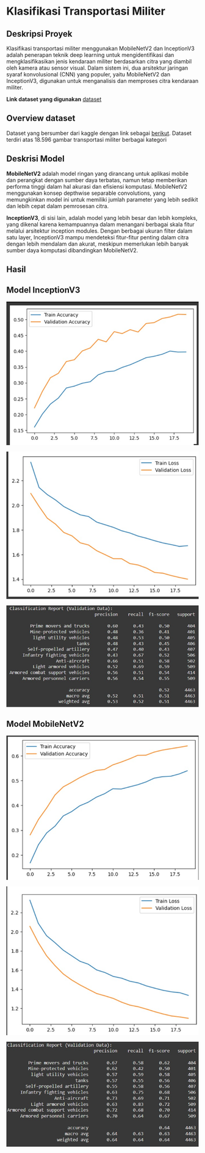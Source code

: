 # Klasifikasi Transportasi Militer 

## Deskripsi Proyek

Klasifikasi transportasi militer menggunakan MobileNetV2 dan InceptionV3 adalah penerapan teknik deep learning untuk mengidentifikasi dan mengklasifikasikan jenis kendaraan militer berdasarkan citra yang diambil oleh kamera atau sensor visual. Dalam sistem ini, dua arsitektur jaringan syaraf konvolusional (CNN) yang populer, yaitu MobileNetV2 dan InceptionV3, digunakan untuk menganalisis dan memproses citra kendaraan militer.

**Link dataset yang digunakan** [dataset](https://www.kaggle.com/datasets/amanrajbose/millitary-vechiles/data)

## Overview dataset

Dataset yang bersumber dari kaggle dengan link sebagai [berikut](https://www.kaggle.com/datasets/amanrajbose/millitary-vechiles/data). Dataset terdiri atas 18.596 gambar transportasi militer berbagai kategori


## Deskrisi Model

**MobileNetV2** adalah model ringan yang dirancang untuk aplikasi mobile dan perangkat dengan sumber daya terbatas, namun tetap memberikan performa tinggi dalam hal akurasi dan efisiensi komputasi. MobileNetV2 menggunakan konsep depthwise separable convolutions, yang memungkinkan model ini untuk memiliki jumlah parameter yang lebih sedikit dan lebih cepat dalam pemrosesan citra.

**InceptionV3**, di sisi lain, adalah model yang lebih besar dan lebih kompleks, yang dikenal karena kemampuannya dalam menangani berbagai skala fitur melalui arsitektur inception modules. Dengan berbagai ukuran filter dalam satu layer, InceptionV3 mampu mendeteksi fitur-fitur penting dalam citra dengan lebih mendalam dan akurat, meskipun memerlukan lebih banyak sumber daya komputasi dibandingkan MobileNetV2.

## Hasil

## Model InceptionV3
![Gambar 1](https://github.com/bakso6/UAP_ML/blob/main/gambar/InceptionV3.jpeg)

![Gambar 2](https://github.com/bakso6/UAP_ML/blob/main/gambar/InceptionV3%20(2).jpeg)

![Gambar 3](https://github.com/bakso6/UAP_ML/blob/main/gambar/InceptionV3%20(3).jpeg)


## Model MobileNetV2

![Gambar 1](https://github.com/bakso6/UAP_ML/blob/main/gambar/MobileNetv2%20(3).jpeg)

![Gambar 2](https://github.com/bakso6/UAP_ML/blob/main/gambar/MobileNetv2%20(2).jpeg)

![Gambar 3](https://github.com/bakso6/UAP_ML/blob/main/gambar/MobileNetv2.jpeg)




